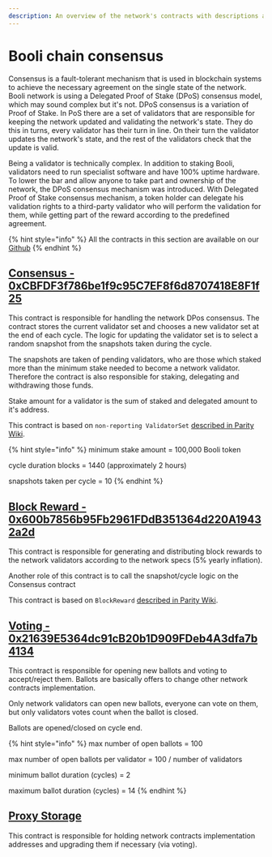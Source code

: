 ```yaml
---
description: An overview of the network's contracts with descriptions and links
---
```


# Booli chain consensus

Consensus is a fault-tolerant mechanism that is used in blockchain systems to achieve the necessary agreement on the single state of the network. Booli network is using a Delegated Proof of Stake \(DPoS\) consensus model, which may sound complex but it's not. DPoS consensus is a variation of Proof of Stake. In PoS there are a set of validators that are responsible for keeping the network updated and validating the network's state. They do this in turns, every validator has their turn in line. On their turn the validator updates the network's state, and the rest of the validators check that the update is valid.

Being a validator is technically complex. In addition to staking Booli, validators need to run specialist software and have 100% uptime hardware. To lower the bar and allow anyone to take part and ownership of the network, the DPoS consensus mechanism was introduced. With Delegated Proof of Stake consensus mechanism, a token holder can delegate his validation rights to a third-party validator who will perform the validation for them, while getting part of the reward according to the predefined agreement.

{% hint style="info" %}
All the contracts in this section are available on our [Github](https://github.com/fuseio/fuse-network/tree/master/contracts)
{% endhint %}

## [Consensus - 0xCBFDF3f786be1f9c95C7EF8f6d8707418E8F1f25](https://booliscan.com/address/0xCBFDF3f786be1f9c95C7EF8f6d8707418E8F1f25)

This contract is responsible for handling the network DPos consensus. The contract stores the current validator set and chooses a new validator set at the end of each cycle. The logic for updating the validator set is to select a random snapshot from the snapshots taken during the cycle.

The snapshots are taken of pending validators, who are those which staked more than the minimum stake needed to become a network validator. Therefore the contract is also responsible for staking, delegating and withdrawing those funds.

Stake amount for a validator is the sum of staked and delegated amount to it's address.

This contract is based on `non-reporting ValidatorSet` [described in Parity Wiki](https://wiki.parity.io/Validator-Set.html#non-reporting-contract).

{% hint style="info" %}
minimum stake amount = 100,000 Booli token

cycle duration blocks = 1440 \(approximately 2 hours\)

snapshots taken per cycle = 10
{% endhint %}

## [Block Reward - 0x600b7856b95Fb2961FDdB351364d220A19432a2d](https://booliscan.com/address/0x63d4efed2e3da070247bea3073bcab896dff6c9b)

This contract is responsible for generating and distributing block rewards to the network validators according to the network specs \(5% yearly inflation\).

Another role of this contract is to call the snapshot/cycle logic on the Consensus contract

This contract is based on `BlockReward` [described in Parity Wiki](https://wiki.parity.io/Block-Reward-Contract).

## [Voting - 0x21639E5364dc91cB20b1D909FDeb4A3dfa7b4134](https://booliscan.com/address/0x21639E5364dc91cB20b1D909FDeb4A3dfa7b4134)

This contract is responsible for opening new ballots and voting to accept/reject them. Ballots are basically offers to change other network contracts implementation.

Only network validators can open new ballots, everyone can vote on them, but only validators votes count when the ballot is closed.

Ballots are opened/closed on cycle end.

{% hint style="info" %}
max number of open ballots = 100

max number of open ballots per validator = 100 / number of validators

minimum ballot duration \(cycles\) = 2

maximum ballot duration \(cycles\) = 14
{% endhint %}

## [Proxy Storage](https://booliscan.com/address/0xD3f2D302327aB018C477559411610a3Cd07C0340)

This contract is responsible for holding network contracts implementation addresses and upgrading them if necessary \(via voting\).

